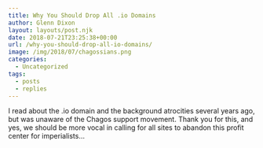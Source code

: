 ```yaml
---
title: Why You Should Drop All .io Domains
author: Glenn Dixon
layout: layouts/post.njk
date: 2018-07-21T23:25:38+00:00
url: /why-you-should-drop-all-io-domains/
image: /img/2018/07/chagossians.png
categories:
  - Uncategorized
tags:
  - posts
  - replies
---
```

I read about the .io domain and the background atrocities several years ago, but was unaware of the Chagos support movement. Thank you for this, and yes, we should be more vocal in calling for all sites to abandon this profit center for imperialists&#8230;

<!-- excerpt -->
[](https://ascraeus.org/being-the-change-isn-t-enough/)